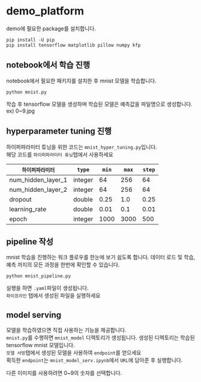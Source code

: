 # demo_platform

demo에 필요한 package를 설치합니다.

```
pip install -U pip   
pip install tensorflow matplotlib pillow numpy kfp
```

## notebook에서 학습 진행
notebook에서 필요한 패키지를 설치한 후 mnist 모델을 학습합니다.
```commandline
python mnist.py
```
학습 후 tensorflow 모델을 생성하며 학습된 모델은 예측값을 파일명으로 생성합니다. ex) 0~9.jpg

## hyperparameter tuning 진행
하이퍼파라미터 튜닝을 위한 코드는 ```mnist_hyper_tuning.py```입니다.   
해당 코드를 ```하이퍼파라미터 튜닝```탭에서 사용하세요   

| `하이퍼파라미터`    | `type`   | `min` | `max`  | `step` |
|--------------------|--------|------|------|----|
| num_hidden_layer_1 | integer | 64   | 256  |64|
| num_hidden_layer_2 | integer | 64   | 256  |64|
| dropout | double | 0.25 | 1.0  | 0.25 |
| learning_rate | double | 0.01 | 0.1  | 0.01 |
| epoch | integer | 1000  | 3000 |500|

## pipeline 작성
mnist 학습을 진행하는 워크 플로우를 한눈에 보기 쉽도록 합니다.
데이터 로드 및 학습, 예측 까지의 모든 과정을 한번에 확인할 수 있습니다.
```commandline
python mnist_pipeline.py
```
실행을 하면 `.yaml`파일이 생성됩니다.   
```파이프라인``` 탭에서 생성된 파일을 실행하세요

## model serving
모델을 학습하였으면 직접 사용하는 기능을 제공합니다.   
`mnist.py`를 수행하면 `mnist_model` 디렉토리가 생성됩니다. 생성된 디렉토리는 학습된 tensorflow mnist 모델입니다.   
```모델 서빙```탭에서 생성된 모델을 사용하여 `endpoint`를 얻으세요   
획득한 `endpoint`는 `mnist_model_serv.ipynb`에서 `URL`에 담아준 후 실행합니다.   
   
다른 이미지를 사용하려면 0~9의 숫자를 선택합니다.